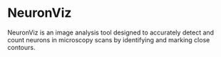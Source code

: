 # NeuronViz
NeuronViz is an image analysis tool designed to accurately detect and count neurons in microscopy scans by identifying and marking close contours.
